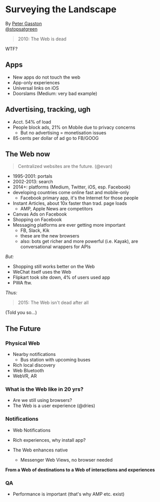 # Surveying the Landscape

By [Peter Gasston](https://about.me/petergasston)  
[@stopsatgreen](https://twitter.com/stopsatgreen)

> 2010: The Web is dead

WTF?

## Apps

- New apps do not touch the web
- App-only experiences
- Universal links on iOS
- Doorslams (Medium: very bad example)

## Advertising, tracking, ugh

- Acct. 54% of load
- People block ads, 21% on Mobile due to privacy concerns
  - But no advertising = monetisation issues
- 85 cents per dollar of ad go to FB/GOOG

## The Web now

> Centralized websites are the future. (@evan)

- 1995-2001: portals
- 2002-2013: search
- 2014+: platforms (Medium, Twitter, iOS, esp. Facebook)
- developing countries come online fast and mobile-only
  - Facebook primary app, it's the Internet for those people
- Instant Articles, about 10x faster than trad. page loads
  - AMP, Apple News are competitors
- Canvas Ads on Facebook
- Shopping on Facebook
- Messaging platforms are ever getting more important
  - FB, Slack, Kik
  - these are the new browsers
  - also: bots get richer and more powerful (i.e. Kayak), are conversational wrappers for APIs

*But:*

- Shopping still works better on the Web
- WeChat itself uses the Web
- Flipkart took site down, 4% of users used app
- PWA ftw.

*Thus:*

> 2015: The Web isn't dead after all

(Told you so…)

## The Future

### Physical Web

- Nearby notifications
  - Bus station with upcoming buses
- Rich local discovery
- Web Bluetooth
- WebVR, AR

### What is the Web like in 20 yrs?

- Are we still using browsers?
- The Web is a user experience (@dries)

### Notifications

- Web Notifications
- Rich experiences, why install app?

- The Web enhances native
  - Messenger Web Views, no browser needed

**From a Web of destinations to a Web of interactions and experiences**

### QA

* Performance is important (that's why AMP etc. exist)
